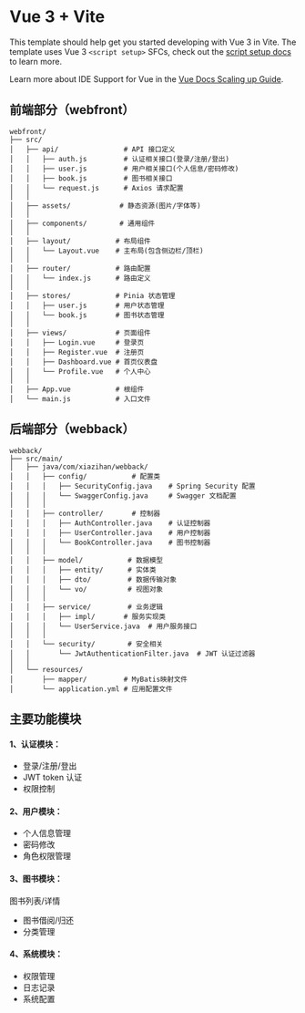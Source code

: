 # Vue 3 + Vite

This template should help get you started developing with Vue 3 in Vite. The template uses Vue 3 `<script setup>` SFCs, check out the [script setup docs](https://v3.vuejs.org/api/sfc-script-setup.html#sfc-script-setup) to learn more.

Learn more about IDE Support for Vue in the [Vue Docs Scaling up Guide](https://vuejs.org/guide/scaling-up/tooling.html#ide-support).

## 前端部分（webfront）
~~~
webfront/
├── src/
│   ├── api/                # API 接口定义
│   │   ├── auth.js         # 认证相关接口(登录/注册/登出)
│   │   ├── user.js         # 用户相关接口(个人信息/密码修改)
│   │   ├── book.js         # 图书相关接口
│   │   └── request.js      # Axios 请求配置
│   │
│   ├── assets/            # 静态资源(图片/字体等)
│   │
│   ├── components/        # 通用组件
│   │
│   ├── layout/           # 布局组件
│   │   └── Layout.vue    # 主布局(包含侧边栏/顶栏)
│   │
│   ├── router/           # 路由配置
│   │   └── index.js      # 路由定义
│   │
│   ├── stores/           # Pinia 状态管理
│   │   ├── user.js       # 用户状态管理
│   │   └── book.js       # 图书状态管理
│   │
│   ├── views/            # 页面组件
│   │   ├── Login.vue     # 登录页
│   │   ├── Register.vue  # 注册页
│   │   ├── Dashboard.vue # 首页仪表盘
│   │   └── Profile.vue   # 个人中心
│   │
│   ├── App.vue           # 根组件
│   └── main.js           # 入口文件
~~~

## 后端部分（webback）
~~~
webback/
├── src/main/
│   ├── java/com/xiazihan/webback/
│   │   ├── config/           # 配置类
│   │   │   ├── SecurityConfig.java    # Spring Security 配置
│   │   │   └── SwaggerConfig.java     # Swagger 文档配置
│   │   │
│   │   ├── controller/       # 控制器
│   │   │   ├── AuthController.java    # 认证控制器
│   │   │   ├── UserController.java    # 用户控制器
│   │   │   └── BookController.java    # 图书控制器
│   │   │
│   │   ├── model/           # 数据模型
│   │   │   ├── entity/      # 实体类
│   │   │   ├── dto/         # 数据传输对象
│   │   │   └── vo/          # 视图对象
│   │   │
│   │   ├── service/         # 业务逻辑
│   │   │   ├── impl/       # 服务实现类
│   │   │   └── UserService.java  # 用户服务接口
│   │   │
│   │   └── security/        # 安全相关
│   │       └── JwtAuthenticationFilter.java  # JWT 认证过滤器
│   │
│   └── resources/
│       ├── mapper/         # MyBatis映射文件
│       └── application.yml # 应用配置文件
~~~

## 主要功能模块

#### 1、认证模块：

- 登录/注册/登出
- JWT token 认证
- 权限控制

#### 2、用户模块：

- 个人信息管理
- 密码修改
- 角色权限管理

#### 3、图书模块：

图书列表/详情
- 图书借阅/归还
- 分类管理

#### 4、系统模块：

- 权限管理
- 日志记录
- 系统配置
